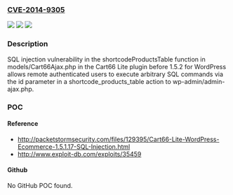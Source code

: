 ### [CVE-2014-9305](https://cve.mitre.org/cgi-bin/cvename.cgi?name=CVE-2014-9305)
![](https://img.shields.io/static/v1?label=Product&message=n%2Fa&color=blue)
![](https://img.shields.io/static/v1?label=Version&message=n%2Fa&color=blue)
![](https://img.shields.io/static/v1?label=Vulnerability&message=n%2Fa&color=brighgreen)

### Description

SQL injection vulnerability in the shortcodeProductsTable function in models/Cart66Ajax.php in the Cart66 Lite plugin before 1.5.2 for WordPress allows remote authenticated users to execute arbitrary SQL commands via the id parameter in a shortcode_products_table action to wp-admin/admin-ajax.php.

### POC

#### Reference
- http://packetstormsecurity.com/files/129395/Cart66-Lite-WordPress-Ecommerce-1.5.1.17-SQL-Injection.html
- http://www.exploit-db.com/exploits/35459

#### Github
No GitHub POC found.

